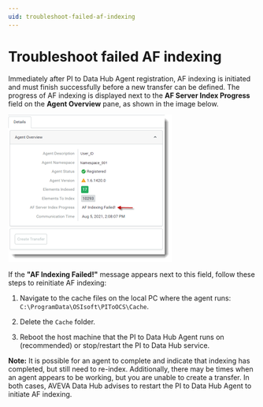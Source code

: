 ```yaml
---
uid: troubleshoot-failed-af-indexing
---
```


# Troubleshoot failed AF indexing

Immediately after PI to Data Hub Agent registration, AF indexing is initiated and must finish successfully before a new transfer can be defined. The progress of AF indexing is displayed next to the **AF Server Index Progress** field on the **Agent Overview** pane, as shown in the image below.

![  ](../../images/failed-af-indexing.png)

If the  **"AF Indexing Failed!"** message appears next to this field, follow these steps to reinitiate AF indexing:

1. Navigate to the cache files on the local PC where the agent runs: `C:\ProgramData\OSIsoft\PIToOCS\Cache`.

1. Delete the `Cache` folder. 
 
1. Reboot the host machine that the PI to Data Hub Agent runs on (recommended) or stop/restart the PI to Data Hub service.

**Note:** It is possible for an agent to complete and indicate that indexing has completed, but still need to re-index.  Additionally, there may be times when an agent appears to be working, but you are unable to create a transfer. In both cases, AVEVA Data Hub advises to restart the PI to Data Hub Agent to initiate AF indexing.
